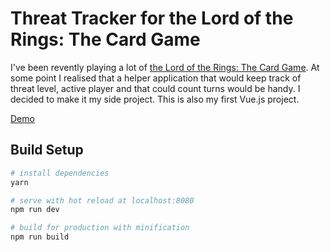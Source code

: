 # Threat Tracker for the Lord of the Rings: The Card Game

I've been revently playing a lot of [the Lord of the Rings: The Card Game](https://www.fantasyflightgames.com/en/products/the-lord-of-the-rings-the-card-game/). At some point I realised that a helper application that would keep track of threat level, active player and that could count turns would be handy. I decided to make it my side project.
This is also my first Vue.js project.

[Demo](http://armitage.vdl.pl/lotr/index.html)

## Build Setup

``` bash
# install dependencies
yarn

# serve with hot reload at localhost:8080
npm run dev

# build for production with minification
npm run build
```
